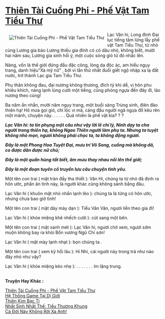 <a href="https://utruyen.com/truyen/thien-tai-cuong-phi-phe-vat-tam-tieu-thu/17459/" title="Thiên Tài Cuồng Phi - Phế Vật Tam Tiểu Thư"><h1>Thiên Tài Cuồng Phi - Phế Vật Tam Tiểu Thư</h1></a><div style="display:table"><img align="right" style="float: left; padding: 10px;" src="https://utruyen.com/images/story/200x260/thien-tai-cuong-phi-phe-vat-tam-tieu-thu.jpg" alt="Thiên Tài Cuồng Phi - Phế Vật Tam Tiểu Thư">Lạc Vân hi, Long đình Đại lục tiếng tăm lừng lẫy phế vật Tam Tiểu Thư, từ nhỏ cùng Lương gia bảo Lương thiếu gia đính có cô dâu nhỏ, không biết, mười hai năm sau, Lương gia sinh hối ý, một cuộc sóng gió từ đó nhấc lên.<p></p>Nàng, vốn là thế giới đứng đầu đặc công, lòng dạ độc ác, am hiểu ngụy trang, danh hiệu”Xà mỹ nữ” , bởi vì lần thứ nhất đuổi giết ngộ nhập xa lạ đất nước, trở thành Lạc gia Tam Tiểu Thư.<p></p>Phụ thân không đau, đại nương không thương, đích tỷ khi dễ, vị hôn phu khiêu khích, nàng lạnh lùng cười một tiếng, cũng phóng ngựa đến đây đi, lão nương theo cùng!<p></p>Ba năm ẩn nhẫn, mười năm ngụy trang, một buổi sáng Trùng sinh, điên đảo thiên hạ! Hô mưa gọi gió, chỉ lộc vi mã, càng đấu người ngã ngựa đổ kêu rên một mảnh, chuyện này. . . . . . Quả nhiên là phế vật kia? ? ?<p></p>***<p></p>Lạc Vân hi: ta tin phụng một câu như vậy lời lẽ chí lý, Ninh dạy ta cha người trong thiên hạ, không Ngao Thiên người làm phụ ta. Nhưng ta tuyệt không nhỏ mọn, ngươi không phải chọc ta, ta không động ngươi.<p></p>Đây là một Phong Hoa Tuyệt Đại, mưu trí Vô Song, cuồng mà không dã, co được dãn được nữ chủ;<p></p>Đây là một quần hùng tất biết, âm mưu thay nhau nổi lên thế giới;<p></p>Đây là một đoạn tuyên cổ truyền lưu câu chuyện tình yêu.<p></p>***<p></p>Một tên con trai ( mặt tràn đầy tha thiết ): Vân Hi, chúng ta từ nhỏ đã định ra hôn ước, phần ân tình này, là người khác cũng không sánh bằng đâu.<p></p>Lạc Vân hi ( khuôn mặt nhỏ nhắn lạnh lẽo ): chúng ta là từng có hôn ước, nhưng chưa bao giờ tình!<p></p>Một tên con trai ( mặt dày mày dạn ): Tiểu Vân Vân, ngươi liền theo gia đi!<p></p>Lạc Vân hi ( khóe miệng khẽ nhếch cười ): cút sang một bên.<p></p>Một tên con trai ( mặt xanh mét ): Lạc Vân hi, ngươi chờ xem, ngươi sớm muộn không bay ra khỏi Bổn vương Ngũ Chỉ sơn!<p></p>Lạc Vân hi ( mặt mày lạnh nhạt ): bọn chúng ta .<p></p>Một tên con trai ( xem kỹ hồi lâu ): Hi Nhi, cái người này trong trả như nào đây nhỏ như vậy?<p></p>Lạc Vân hi ( khóe miệng kéo nhẹ ): . . . . . . . Im lặng trung.</div><p><br><b>Truyện Hay Khác :</b></p><a href="https://utruyen.com/truyen/thien-tai-cuong-phi-phe-vat-tam-tieu-thu/17459/" alt="Thiên Tài Cuồng Phi - Phế Vật Tam Tiểu Thư">Thiên Tài Cuồng Phi - Phế Vật Tam Tiểu Thư</a><br/><a href="https://utruyen.com/truyen/he-thong-game-tai-di-gioi/17260/" alt="Hệ Thống Game Tại Dị Giới">Hệ Thống Game Tại Dị Giới</a><br/><a href="https://github.com/quanluxury/ngontinhhot/tree/master/truyenhay/21160" alt="Thiên Kim Bạc Tỉ">Thiên Kim Bạc Tỉ</a><br/><a href="https://github.com/quanluxury/ngontinhhot/tree/master/truyenhay/19304" alt="Nhất Sinh Nhất Thế: Tiếu Thương Khung">Nhất Sinh Nhất Thế: Tiếu Thương Khung</a><br/><a href="https://images.google.com.bn/url?q=https%3A%2F%2Futruyen.com%2Ftruyen%2Fca-doi-nay-khong-roi-xa-anh%2F19293%2F" alt="Cả Đời Này Không Rời Xa Anh!">Cả Đời Này Không Rời Xa Anh!</a><br/>